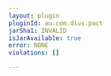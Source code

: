 ```yaml
---
layout: plugin
pluginId: au.com.dius.pact
jarSha1: INVALID
isJarAvailable: true
error: NONE
violations: []

---
```


